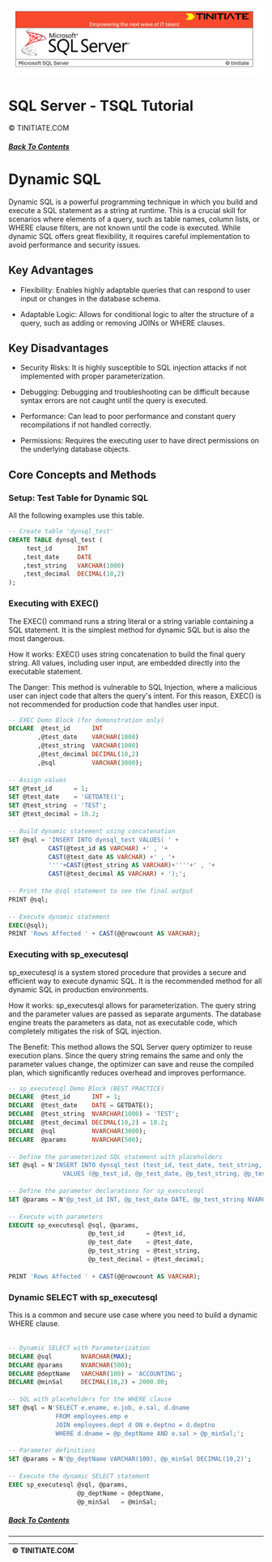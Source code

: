 ![SQL Server Tinitiate Image](../sqlserver-sql/sqlserver.png)

# SQL Server - TSQL Tutorial
&copy; TINITIATE.COM

##### [Back To Contents](./README.md)

# Dynamic SQL
Dynamic SQL is a powerful programming technique in which you build and execute a SQL statement as a string at runtime. This is a crucial skill for scenarios where elements of a query, such as table names, column lists, or WHERE clause filters, are not known until the code is executed. While dynamic SQL offers great flexibility, it requires careful implementation to avoid performance and security issues.

## Key Advantages
* Flexibility: Enables highly adaptable queries that can respond to user input or changes in the database schema.

* Adaptable Logic: Allows for conditional logic to alter the structure of a query, such as adding or removing JOINs or WHERE clauses.

## Key Disadvantages
* Security Risks: It is highly susceptible to SQL injection attacks if not implemented with proper parameterization.

* Debugging: Debugging and troubleshooting can be difficult because syntax errors are not caught until the query is executed.

* Performance: Can lead to poor performance and constant query recompilations if not handled correctly.

* Permissions: Requires the executing user to have direct permissions on the underlying database objects.

## Core Concepts and Methods
### Setup: Test Table for Dynamic SQL
All the following examples use this table.

```sql
-- Create table 'dynsql_test'
CREATE TABLE dynsql_test (
     test_id       INT
    ,test_date     DATE
    ,test_string   VARCHAR(1000)
    ,test_decimal  DECIMAL(10,2)
);
```
### Executing with EXEC()
The EXEC() command runs a string literal or a string variable containing a SQL statement. It is the simplest method for dynamic SQL but is also the most dangerous.

How it works: EXEC() uses string concatenation to build the final query string. All values, including user input, are embedded directly into the executable statement.

The Danger: This method is vulnerable to SQL Injection, where a malicious user can inject code that alters the query's intent. For this reason, EXEC() is not recommended for production code that handles user input.

```sql
-- EXEC Demo Block (for demonstration only)
DECLARE  @test_id      INT
        ,@test_date    VARCHAR(1000)
        ,@test_string  VARCHAR(1000)
        ,@test_decimal DECIMAL(10,2)
        ,@sql          VARCHAR(3000);

-- Assign values
SET @test_id      = 1;
SET @test_date    = 'GETDATE()';
SET @test_string  = 'TEST';
SET @test_decimal = 10.2;

-- Build dynamic statement using concatenation
SET @sql = 'INSERT INTO dynsql_test VALUES( ' +
           CAST(@test_id AS VARCHAR) +' , '+
           CAST(@test_date AS VARCHAR) +' , '+
           ''''+CAST(@test_string AS VARCHAR)+''''+' , '+
           CAST(@test_decimal AS VARCHAR) + ');';
           
-- Print the @sql statement to see the final output
PRINT @sql;

-- Execute dynamic statement
EXEC(@sql);
PRINT 'Rows Affected ' + CAST(@@rowcount AS VARCHAR);
```

### Executing with sp_executesql
sp_executesql is a system stored procedure that provides a secure and efficient way to execute dynamic SQL. It is the recommended method for all dynamic SQL in production environments.

How it works: sp_executesql allows for parameterization. The query string and the parameter values are passed as separate arguments. The database engine treats the parameters as data, not as executable code, which completely mitigates the risk of SQL injection.

The Benefit: This method allows the SQL Server query optimizer to reuse execution plans. Since the query string remains the same and only the parameter values change, the optimizer can save and reuse the compiled plan, which significantly reduces overhead and improves performance.

```sql
-- sp_executesql Demo Block (BEST PRACTICE)
DECLARE  @test_id      INT = 1;
DECLARE  @test_date    DATE = GETDATE();
DECLARE  @test_string  NVARCHAR(1000) = 'TEST';
DECLARE  @test_decimal DECIMAL(10,2) = 10.2;
DECLARE  @sql          NVARCHAR(3000);
DECLARE  @params       NVARCHAR(500);

-- Define the parameterized SQL statement with placeholders
SET @sql = N'INSERT INTO dynsql_test (test_id, test_date, test_string, test_decimal) 
               VALUES (@p_test_id, @p_test_date, @p_test_string, @p_test_decimal);';

-- Define the parameter declarations for sp_executesql
SET @params = N'@p_test_id INT, @p_test_date DATE, @p_test_string NVARCHAR(1000), @p_test_decimal DECIMAL(10,2)';

-- Execute with parameters
EXECUTE sp_executesql @sql, @params,
                      @p_test_id      = @test_id,
                      @p_test_date    = @test_date,
                      @p_test_string  = @test_string,
                      @p_test_decimal = @test_decimal;

PRINT 'Rows Affected ' + CAST(@@rowcount AS VARCHAR);
```

### Dynamic SELECT with sp_executesql
This is a common and secure use case where you need to build a dynamic WHERE clause.

```sql

-- Dynamic SELECT with Parameterization
DECLARE @sql        NVARCHAR(MAX);
DECLARE @params     NVARCHAR(500);
DECLARE @deptName   VARCHAR(100) = 'ACCOUNTING';
DECLARE @minSal     DECIMAL(10,2) = 2000.00;

-- SQL with placeholders for the WHERE clause
SET @sql = N'SELECT e.ename, e.job, e.sal, d.dname
             FROM employees.emp e
             JOIN employees.dept d ON e.deptno = d.deptno
             WHERE d.dname = @p_deptName AND e.sal > @p_minSal;';

-- Parameter definitions
SET @params = N'@p_deptName VARCHAR(100), @p_minSal DECIMAL(10,2)';

-- Execute the dynamic SELECT statement
EXEC sp_executesql @sql, @params,
                   @p_deptName = @deptName,
                   @p_minSal   = @minSal;
```
##### [Back To Contents](./README.md)
***
| &copy; TINITIATE.COM |
|----------------------|
